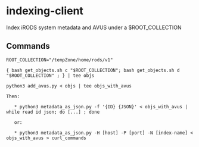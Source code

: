 # indexing-client

Index iRODS system metadata and AVUS under a $ROOT_COLLECTION

## Commands 

```
ROOT_COLLECTION="/tempZone/home/rods/v1"

{ bash get_objects.sh c "$ROOT_COLLECTION"; bash get_objects.sh d "$ROOT_COLLECTION" ; } | tee objs

python3 add_avus.py < objs | tee objs_with_avus

Then:

   * python3 metadata_as_json.py -f '{ID} {JSON}' < objs_with_avus | while read id json; do [...] ; done

   or:

   * python3 metadata_as_json.py -H [host] -P [port] -N [index-name] < objs_with_avus > curl_commands
```
